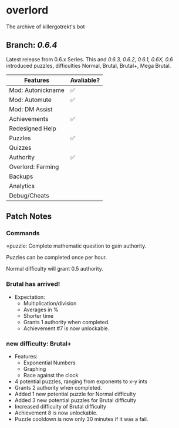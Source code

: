 
# overlord
The archive of killergotrekt's bot

## Branch: *0.6.4*
Latest release from 0.6.x Series. This and *0.6.3, 0.6.2, 0.6.1, 0.6X, 0.6* introduced puzzles, difficulties Normal, Brutal, Brutal+, Mega Brutal.

Features | Avaliable?
------------ | -------------
Mod: Autonickname | :white_check_mark: 
Mod: Automute | :white_check_mark: 
Mod: DM Assist |
Achievements | :white_check_mark: 
Redesigned Help | 
Puzzles | :white_check_mark: 
Quizzes |
Authority | :white_check_mark: 
Overlord: Farming | 
Backups |
Analytics |
Debug/Cheats |

## Patch Notes 

### Commands
=puzzle: Complete mathematic question to gain authority.

Puzzles can be completed once per hour.

Normal difficulty will grant 0.5 authority.

### Brutal has arrived!
- Expectation:
    - Multiplication/division
    - Averages in %
    - Shorter time
    - Grants 1 authority when completed.
    - Achievement #7 is now unlockable.

### new difficulty: Brutal+
- Features:
    - Exponential Numbers
    - Graphing
    - Race against the clock
- 4 potential puzzles, ranging from exponents to x-y ints
- Grants 2 authority when completed.
- Added 1 new potential puzzle for Normal difficulty
- Added 3 new potential puzzles for Brutal difficulty
- Increased difficulty of Brutal difficulty
- Achievement 8 is now unlockable.
- Puzzle cooldown is now only 30 minutes if it was a fail.
